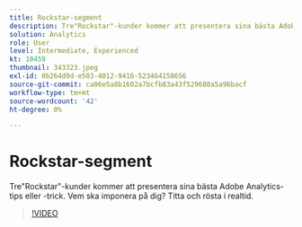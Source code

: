 ```yaml
---
title: Rockstar-segment
description: Tre"Rockstar"-kunder kommer att presentera sina bästa Adobe Analytics-tips eller -trick.
solution: Analytics
role: User
level: Intermediate, Experienced
kt: 10459
thumbnail: 343323.jpeg
exl-id: 0b264d9d-e503-4012-9416-523464158656
source-git-commit: ca06e5a8b1602a7bcfb83a43f529680a5a96bacf
workflow-type: tm+mt
source-wordcount: '42'
ht-degree: 0%

---
```


# Rockstar-segment

Tre&quot;Rockstar&quot;-kunder kommer att presentera sina bästa Adobe Analytics-tips eller -trick. Vem ska imponera på dig? Titta och rösta i realtid.

>[!VIDEO](https://video.tv.adobe.com/v/343323/?quality=12&learn=on)
